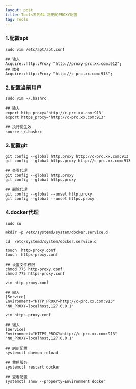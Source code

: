 ```yaml
---
layout: post
title: Tools系列04-常用的PROXY配置
tag: Tools
---
```


### 1.配置apt

    sudo vim /etc/apt/apt.conf

    ## 输入
    Acquire::http::Proxy "http://proxy-prc.xx.com:912";
    ## 或者
    Acquire::http::Proxy "http://c-prc.xx.com:913";


### 2.配置当前用户
    sudo vim ~/.bashrc

    ## 输入
    export http_proxy='http://c-prc.xx.com:913'
    export https_proxy='http://c-prc.xx.com:913'

    ## 执行使生效
    source ~/.bashrc 

### 3.配置git
    git config --global http.proxy http://c-prc.xx.com:913
    git config --global https.proxy http://c-prc.xx.com:913
    
    ## 查看代理
    git config --global http.proxy
    git config --global https.proxy
    
    ## 删除代理
    git config --global --unset http.proxy
    git config --global --unset https.proxy

### 4.docker代理

    sudo su

    mkdir -p /etc/systemd/system/docker.service.d

    cd  /etc/systemd/system/docker.service.d

    touch  http-proxy.conf    
    touch  https-proxy.conf

    ## 设置文件权限
    chmod 775 http-proxy.conf  
    chmod 775 https-proxy.conf 

    vim http-proxy.conf       

    ## 输入
    [Service]
    Environment="HTTP_PROXY=http://c-prc.xx.com:913" "NO_PROXY=localhost,127.0.0.1"

    vim https-proxy.conf

    ## 输入
    [Service]
    Environment="HTTPS_PROXY=http://c-prc.xx.com:913" "NO_PROXY=localhost,127.0.0.1"

    ## 刷新配置
    systemctl daemon-reload

    ## 重启服务
    systemctl restart docker

    ## 查看配置
    systemctl show --property=Environment docker   